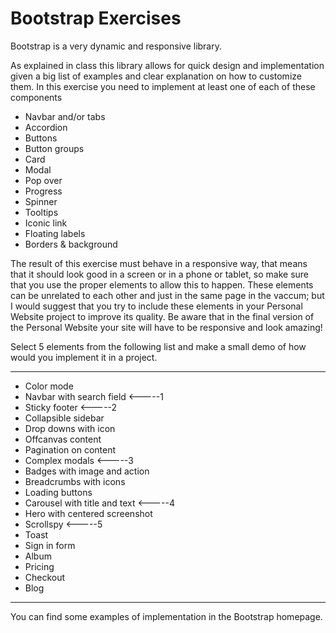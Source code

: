 # Bootstrap Exercises

Bootstrap is a very dynamic and responsive library.

As explained in class this library allows for quick design and implementation given a big list of examples and clear explanation on how to customize them.
In this exercise you need to implement at least one of each of these components

- Navbar and/or tabs
- Accordion
- Buttons
- Button groups
- Card
- Modal
- Pop over
- Progress
- Spinner
- Tooltips
- Iconic link
- Floating labels
- Borders & background

The result of this exercise must behave in a responsive way, that means that it should look good in a screen or in a phone or tablet, so make sure that you use the proper elements to allow this to happen. These elements can be unrelated to each other and just in the same page in the vaccum; but I would suggest that you try to include these elements in your Personal Website project to improve its quality. Be aware that in the final version of the Personal Website your site will have to be responsive and look amazing!

Select 5 elements from the following list and make a small demo of how would you implement it in a project.

---

- Color mode
- Navbar with search field              <-----1
- Sticky footer                         <-----2
- Collapsible sidebar
- Drop downs with icon
- Offcanvas content
- Pagination on content
- Complex modals                        <-----3
- Badges with image and action
- Breadcrumbs with icons
- Loading buttons
- Carousel with title and text          <-----4
- Hero with centered screenshot
- Scrollspy                             <-----5
- Toast
- Sign in form
- Album
- Pricing
- Checkout
- Blog

---

You can find some examples of implementation in the Bootstrap homepage.

